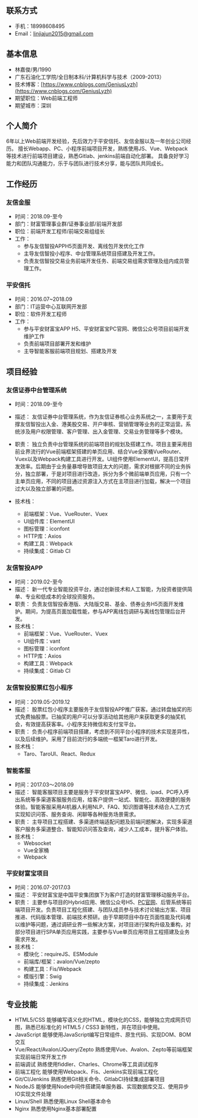 ## 联系方式
* 手机：18998608495
* Email：linjiajun2015@gmail.com

## 基本信息
*   林嘉俊/男/1990
*   广东石油化工学院/全日制本科/计算机科学与技术（2009-2013）
*   技术博客：[https://www.cnblogs.com/GeniusLyzh](https://www.cnblogs.com/GeniusLyzh)
*   期望职位：Web前端工程师
*   期望城市：深圳

## 个人简介
6年以上Web前端开发经验，先后效力于平安信托、友信金服以及一年创业公司经历。
擅长Webapp、PC、小程序前端项目开发，熟练使用JS、Vue、Webpack等技术进行前端项目建设，熟悉Gitlab、jenkins前端自动化部署。
具备良好学习能力和团队沟通能力，乐于与团队进行技术分享，能与团队共同成长。

## 工作经历
### 友信金服
*   时间：2018.09-至今
*   部门：财富管理事业群/证券事业部/前端开发部
*   职位：前端开发工程师/前端交易组组长
*   工作：
    *  参与友信智投APPH5页面开发、离线包开发优化工作
    *  主导友信智投小程序、中台管理系统项目搭建及开发工作。
    *  负责友信智投交易业务前端开发任务、前端交易组需求管理及组内成员管理工作。

### 平安信托
*   时间：2016.07~2018.09
*   部门：IT运营中心互联网开发部
*   职位：软件开发工程师
*   工作：
    *   参与平安财富宝APP H5、平安财富宝PC官网、微信公众号项目前端开发维护工作
    *   负责前端项目部署开发和维护
    *   主导智能客服前端项目规划、搭建及开发       

## 项目经验
### 友信证券中台管理系统
*   时间：2018.09-至今
*   描述：
    友信证券中台管理系统，作为友信证券核心业务系统之一，主要用于支撑友信智投出入金、港美股交易、开户审核、营销管理等业务的正常运营。系统涉及用户权限管理、客户管理、出入金管理、交易业务管理等多个模块。

*   职责：
    独立负责中台管理系统的前端项目的规划及搭建工作。项目主要采用目前业界流行的Vue前端框架搭建的单页应用、结合Vue全家桶VueRouter、Vuex以及Webpack构建工具进行开发。UI组件使用ElementUI，提高日常开发效率。后期由于业务量暴增导致项目太大的问题，需求对根据不同的业务拆分，独立部署，于是对项目进行改造，拆分为多个微前端单页应用，只有一个主单页应用，不同的项目通过资源注入方式在主项目进行加载，解决一个项目过大以及独立部署的问题。
*   技术栈：
    *   前端框架：Vue、VueRouter、Vuex
    *   UI组件库：ElementUI
    *   图标管理：iconfont
    *   HTTP库：Axios
    *   构建工具：Webpack
    *   持续集成：Gitlab CI

### 友信智投APP
*   时间：2019.02-至今
*   描述：
    新一代专业智能投资平台，通过创新技术和人工智能，为投资者提供简单、专业和低成本的全球投资服务。
*   职责：
    负责友信智投香港版、大陆版交易、基金、债券业务H5页面开发维护。期间，为提高页面加载性能，参与APP离线包调研与离线包管理后台开发。
*   技术栈：
    *   前端框架：Vue、VueRouter、Vuex
    *   UI组件库：vant
    *   图标管理：iconfont
    *   HTTP库：Axios
    *   构建工具：Webpack
    *   持续集成：Gitlab CI

### 友信智投股票红包小程序
*   时间：2019.05-2019.12
*   描述：
    股票红包小程序主要服务于友信智投APP推广获客。通过转盘抽奖的形式免费抽股票。已抽奖的用户可以分享活动给其他用户来获取更多的抽奖机会，有效提高获客率。小程序支持微信和支付宝平台。
*   职责：
    负责小程序前端项目搭建，考虑到不同平台小程序的技术实现差异性，以及后续维护。采用了目前流行的多端统一框架Taro进行开发。
*   技术栈：
    *   Taro、TaroUI、React、Redux

### 智能客服
*   时间：2017.03～2018.09
*   描述：
    智能客服项目主要是服务于平安财富宝APP、微信、ipad、PC呼入呼出系统等多渠道客服服务应用，给客户提供一站式、智能化、高效便捷的服务体验。智能客服采用AI机器人利用NLP、FAQ、知识图谱等技术结合人工方式实现知识问答、服务查询、闲聊等各种服务场景需求。
*   职责：
    主导项目工程搭建、多渠道终端适配问题及前端问题解决，实现多渠道客户服务多渠道整合、智能知识问答及查询，减少人工成本，提升客户体验。
* 技术栈：
    *  Websocket
    *  Vue全家桶
    *  Webpack

### 平安财富宝项目
*   时间：2016.07-2017.03
*   描述：
    平安财富宝是中国平安集团旗下为客户打造的财富管理移动服务平台。
*   职责：
    主要参与项目的Hybrid应用、微信公众号H5、[PC官网](https://cfb.pingan.com/)、后管系统等前端项目开发。负责项目工程化搭建、与团队成员参与技术讨论输出方案、项目推进、代码版本管理、前端技术预研。由于早期项目中存在页面性能及代码难以维护等问题，通过调研业界一些解决方案，对项目进行架构升级及重构，对部分项目进行SPA单页应用实践，主要参与Vue单页应用项目工程搭建及业务需求开发。
*   技术栈：
    *   模块化：requireJS、ESModule
    *   前端库/框架：avalon/Vue/zepto
    *   构建工具：Fis/Webpack
    *   模版引擎：Swig
    *   持续集成：Jenkins   


## 专业技能
* HTML5/CSS
能够编写语义化的HTML，模块化的CSS，能够独立完成网页切图，熟悉已标准化的 HTML5 / CSS3 新特性，并在项目中使用。
* JavaScript
能够使用JavaScript编写日常组件、原生代码、实现DOM、BOM交互
* Vue/React/Avalon/JQuery/Zepto
熟练使用Vue、Avalon、Zepto等前端框架实现前端日常开发工作
* 前端调试
熟练使用fiddler、Charles、Chrome等工具调试程序
* 前端工程化
能够使用Webpack、Fis、Jenkins实现前端工程化
* Git/CI/Jenkins
熟练使用Git相关命令、GitlabCI持续集成部署项目
* NodeJS
能够使用Node中间件搭建简单服务器、实现数据库交互、使用异步IO实现文件处理
* Linux/Shell
熟悉使用Linux Shell基本命令
* Nginx
熟悉使用Nginx基本部署配置
